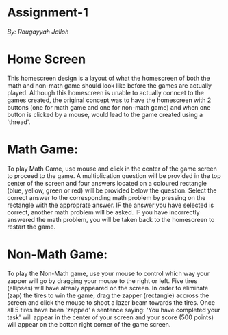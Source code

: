 # Assignment-1
<em>By: Rougayyah Jalloh</em> 

# Home Screen 
This homescreen design is a layout of what the homescreen of both the math and non-math game should look like before the games are actually played. Although this homescreen is unable to actually conncet to the games created, the original concept was to have the homescreen with 2 buttons (one for math game and one for non-math game) and when one button is clicked by a mouse, would lead to the game created using a 'thread'. 



# Math Game:  
To play Math Game, use mouse and click in the center of the game screen to proceed to the game. 
A multiplication question will be provided in the top center of the screen and four answers located on a coloured rectangle (blue, yellow, green or red) will be provided below the question. 
Select the correct answer to the corresponding math problem by pressing on the rectangle with the approprate answer. 
IF the answer you have selected is correct, another math problem will be asked. 
IF you have incorrectly answered the math problem, you will be taken back to the homescreen to restart the game. 



# Non-Math Game:  
To play the Non-Math game, use your mouse to control which way your zapper will go by dragging your mouse to the right or left. 
Five tires (ellipses) will have alrealy appeared on the screen. In order to eliminate (zap) the tires to win the game, drag the zapper (rectangle) accross the screen and click the mouse to shoot a lazer beam towards the tires. 
Once all 5 tires have been 'zapped' a sentence saying: 'You have completed your task' will appear in the center of your screen and your score (500 points) will appear on the botton right corner of the game screen. 
